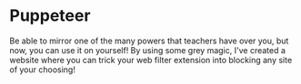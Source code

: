 # Puppeteer
Be able to mirror one of the many powers that teachers have over you, but now, you can use it on yourself! By using some grey magic, I've created a website where you can trick your web filter extension into blocking any site of your choosing!

